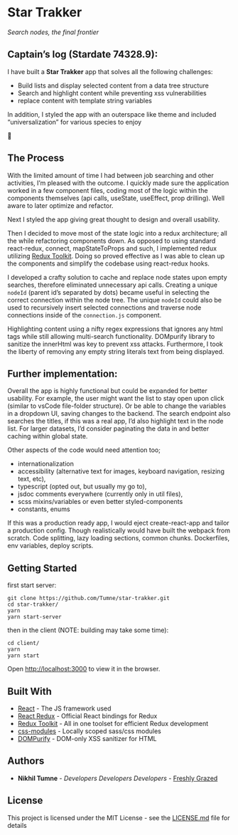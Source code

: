 # Star Trakker

_Search nodes, the final frontier_

## Captain’s log (Stardate 74328.9):

I have built a **Star Trakker** app that solves all the following challenges:

- Build lists and display selected content from a data tree structure
- Search and highlight content while preventing xss vulnerabilities
- replace content with template string variables

In addition, I styled the app with an outerspace like theme and included “universalization” for various species to enjoy

🖖

## The Process

With the limited amount of time I had between job searching and other activities, I’m pleased with the outcome. I quickly made sure the application worked in a few component files, coding most of the logic within the components themselves (api calls, useState, useEffect, prop drilling). Well aware to later optimize and refactor.

Next I styled the app giving great thought to design and overall usability.

Then I decided to move most of the state logic into a redux architecture; all the while refactoring components down. As opposed to using standard react-redux, connect, mapStateToProps and such, I implemented redux utilizing [Redux Toolkit](https://redux-toolkit.js.org/). Doing so proved effective as I was able to clean up the components and simplify the codebase using react-redux hooks.

I developed a crafty solution to cache and replace node states upon empty searches, therefore eliminated unnecessary api calls. Creating a unique `nodeId` (parent id’s separated by dots) became useful in selecting the correct connection within the node tree. The unique `nodeId` could also be used to recursively insert selected connections and traverse node connections inside of the `connection.js` component.

Highlighting content using a nifty regex expressions that ignores any html tags while still allowing multi-search functionality. DOMpurify library to sanitize the innerHtml was key to prevent xss attacks. Furthermore, I took the liberty of removing any empty string literals text from being displayed.

## Further implementation:

Overall the app is highly functional but could be expanded for better usability. For example, the user might want the list to stay open upon click (similar to vsCode file-folder structure). Or be able to change the variables in a dropdown UI, saving changes to the backend. The search endpoint also searches the titles, if this was a real app, I’d also highlight text in the node list. For larger datasets, I’d consider paginating the data in and better caching within global state.

Other aspects of the code would need attention too;

- internationalization
- accessibility (alternative text for images, keyboard navigation, resizing text, etc),
- typescript (opted out, but usually my go to),
- jsdoc comments everywhere (currently only in util files),
- scss mixins/variables or even better styled-components
- constants, enums

If this was a production ready app, I would eject create-react-app and tailor a production config. Though realistically would have built the webpack from scratch. Code splitting, lazy loading sections, common chunks. Dockerfiles, env variables, deploy scripts.

## Getting Started

first start server:

```
git clone https://github.com/Tumne/star-trakker.git
cd star-trakker/
yarn
yarn start-server
```

then in the client (NOTE: building may take some time):

```
cd client/
yarn
yarn start
```

Open [http://localhost:3000](http://localhost:3000) to view it in the browser.

## Built With

- [React](https://reactjs.org/) - The JS framework used
- [React Redux](https://react-redux.js.org/) - Official React bindings for Redux
- [Redux Toolkit](https://redux-toolkit.js.org/) - All in one toolset for efficient Redux development
- [css-modules](https://github.com/css-modules/css-modules) - Locally scoped sass/css modules
- [DOMPurify](https://github.com/cure53/DOMPurify) - DOM-only XSS sanitizer for HTML

## Authors

- **Nikhil Tumne** - _Developers Developers Developers_ - [Freshly Grazed](http://freshlygrazed.com/)

## License

This project is licensed under the MIT License - see the [LICENSE.md](https://www.mit.edu/~amini/LICENSE.md) file for details
